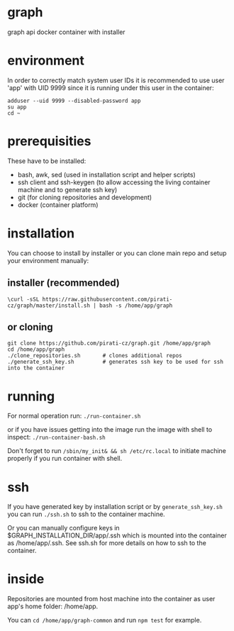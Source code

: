 graph
=====

graph api docker container with installer


environment
===========

  In order to correctly match system user IDs it is recommended to use user 'app' with UID 9999 since it is running under this user in the container:

```
adduser --uid 9999 --disabled-password app
su app
cd ~
```

prerequisities
==============

These have to be installed:
  * bash, awk, sed (used in installation script and helper scripts)
  * ssh client and ssh-keygen (to allow accessing the living container machine and to generate ssh key)
  * git (for cloning repositories and development)
  * docker (container platform)


installation
============

You can choose to install by installer or you can clone main repo and setup your environment manually:


installer (recommended)
-----------------------

```
\curl -sSL https://raw.githubusercontent.com/pirati-cz/graph/master/install.sh | bash -s /home/app/graph
```

or cloning
----------

```
git clone https://github.com/pirati-cz/graph.git /home/app/graph
cd /home/app/graph
./clone_repositories.sh       # clones additional repos
./generate_ssh_key.sh         # generates ssh key to be used for ssh into the container
```


running
=======

For normal operation run: ```./run-container.sh```

or if you have issues getting into the image run the image with shell to inspect: ```./run-container-bash.sh```

Don't forget to run ```/sbin/my_init& && sh /etc/rc.local``` to initiate machine properly if you run container with shell.


ssh
===

If you have generated key by installation script or by ```generate_ssh_key.sh``` you can run ```./ssh.sh``` to ssh to the container machine.

Or you can manually configure keys in $GRAPH_INSTALLATION_DIR/app/.ssh which is mounted into the container as /home/app/.ssh.
See ssh.sh for more details on how to ssh to the container.


inside
======

Repositories are mounted from host machine into the container as user app's home folder: /home/app.

You can ```cd /home/app/graph-common``` and run ```npm test``` for example.

